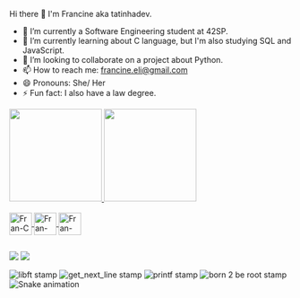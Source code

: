 Hi there 👋 I'm Francine aka tatinhadev.

- 🔭 I’m currently a Software Engineering student at 42SP.
- 🌱 I’m currently learning about C language, but I'm also studying SQL and JavaScript.
- 👯 I’m looking to collaborate on a project about Python. 
- 📫 How to reach me: francine.eli@gmail.com
- 😄 Pronouns: She/ Her
- ⚡ Fun fact: I also have a law degree.
  
<div>
  <a href="https://github.com/francineeli">
  <image height="165em" src=https://github-readme-stats.vercel.app/api?username=francineeli&show_icons=true&theme=midnight-   purple&include_all_commits=true&count_private=true"/>
  <image height="165em" src=https://github-readme-stats.vercel.app/api/top-langs/?username=francineeli&theme=midnight-purple&layout=compact&langs_count=10"/>
</div>

<div style="display: inline_block"><br>
  <image align="center" alt="Fran-C" heigh="30" width="40" src="https://github.com/devicons/devicon/blob/master/icons/c/c-original.svg">
  <image align="center" alt="Fran-PostgreSQL" heigh="30" width="40" src="https://cdn.jsdelivr.net/gh/devicons/devicon/icons/postgresql/postgresql-original.svg" />
  <image align="center" alt="Fran-JavaScript" heigh="30" width="40" src="https://cdn.jsdelivr.net/gh/devicons/devicon/icons/javascript/javascript-original.svg" />
</div>

##

<div>
  <a href= "francine.eli@gmail.com"><img src="https://img.shields.io/badge/Gmail-D14836?style=for-the-badge&logo=gmail&logoColor=white" target="_blank"></a>
  <a href="https://www.linkedin.com/in/francine-eli-barbosa" target="_blank"><img src="https://img.shields.io/badge/LinkedIn-0077B5?style=for-the-badge&logo=linkedin&logoColor=white"></a>
</div>

![libft stamp](https://game.42sp.org.br/static/assets/achievements/libftm.png)
![get_next_line stamp](https://game.42sp.org.br/static/assets/achievements/get_next_linem.png)
![printf stamp](https://game.42sp.org.br/static/assets/achievements/ft_printfe.png)
![born 2 be root stamp](https://game.42sp.org.br/static/assets/achievements/born2berootm.png)
![Snake animation](https://github.com/francineeli/francineeli/blob/output/github-contribution-grid-snake.svg)


          
          

